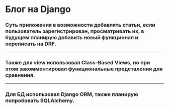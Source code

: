 # Блог на Django

### Суть приложения в возможности добавлять статьи, если пользователь зарегистрирован, просматривать их, в будущем планирую добавить новый функционал и переписать на DRF.
___
### Также для view использовал Class-Based Views, но при этом закомментировал функциональные предсталения для сравнения. 
___
### Для БД использовал Django ORM, также планирую попробовать SQLAlchemy.
